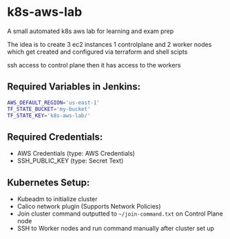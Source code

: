 # k8s-aws-lab
A small automated k8s aws lab for learning and exam prep 

The idea is to create 3 ec2 instances 1 controlplane and 2 worker nodes which get created and configured via terraform and shell scipts

ssh access to control plane then it has access to the workers

## Required Variables in Jenkins:

```sh
AWS_DEFAULT_REGION='us-east-1'
TF_STATE_BUCKET='my-bucket'
TF_STATE_KEY='k8s-aws-lab/'
```

## Required Credentials:

- AWS Credentials (type: AWS Credentials)
- SSH_PUBLIC_KEY (type: Secret Text)


## Kubernetes Setup:

- Kubeadm to initialize cluster 
- Calico network plugin (Supports Network Policies)
- Join cluster command outputted to `~/join-command.txt` on Control Plane node
 - SSH to Worker nodes and run command manually after cluster set up